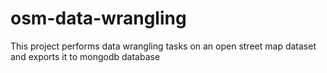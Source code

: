 # osm-data-wrangling
This project performs data wrangling tasks on an open street map dataset and exports it to mongodb database
